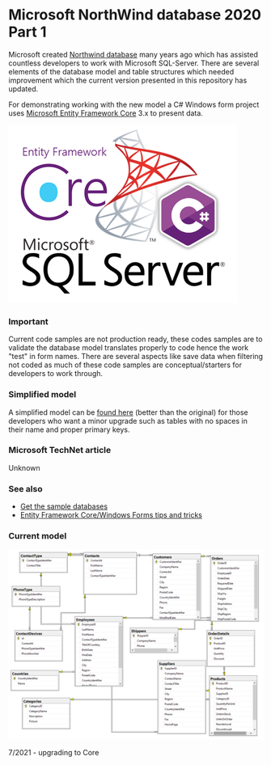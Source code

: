 # Microsoft NorthWind database 2020 Part 1

Microsoft created [Northwind database](https://github.com/Microsoft/sql-server-samples/tree/master/samples/databases/northwind-pubs) many years ago which has assisted countless developers to work with Microsoft SQL-Server. There are several elements of the database model and table structures which needed improvement which the current version presented in this repository has updated.

For demonstrating working with the new model a C# Windows form project uses [Microsoft Entity Framework Core](https://docs.microsoft.com/en-us/ef/core/) 3.x to present data. 


![ef](assets/Microsoft1.png)

### Important
Current code samples are not production ready, these codes samples are to validate the database model translates properly to code hence the work "test" in form names. There are several aspects like save data when filtering not coded as much of these code samples are conceptual/starters for developers to work through.

### Simplified model
A simplified model can be [found here](https://github.com/karenpayneoregon/NorthWind2020-scripts/blob/master/README.md) (better than the original) for those developers who want a minor upgrade such as tables with no spaces in their name and proper primary keys.

### Microsoft TechNet article
Unknown

### See also

- [Get the sample databases](https://docs.microsoft.com/en-us/dotnet/framework/data/adonet/sql/linq/downloading-sample-databases)
- [Entity Framework Core/Windows Forms tips and tricks](https://social.technet.microsoft.com/wiki/contents/articles/53635.entity-framework-corewindows-forms-tips-and-tricks.aspx)

### Current model

![current model](assets/NorthSchema.png)

7/2021 - upgrading to Core
